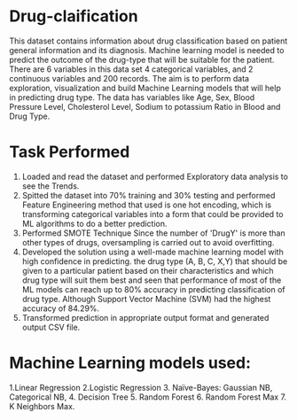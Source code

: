 # Drug-claification

This dataset contains information about drug classification based on patient general information and its diagnosis. Machine learning model is needed to predict the outcome of the drug-type that will be suitable for the patient. There are 6 variables in this data set 4 categorical variables, and 2 continuous variables and 200 records. The aim is to perform data exploration, visualization and build Machine Learning models that will help in predicting drug type. The data has variables like Age, Sex, Blood Pressure Level, Cholesterol Level, Sodium to potassium Ratio in Blood and Drug Type.

# Task Performed
1. Loaded and read the dataset and performed Exploratory data analysis to see the Trends.
2. Spitted the dataset into 70% training and 30% testing and performed Feature Engineering method that used is one hot encoding, which is transforming categorical variables into a form that could be provided to ML algorithms to do a better prediction.
3. Performed SMOTE Technique Since the number of 'DrugY' is more than other types of drugs, oversampling is carried out to avoid overfitting.
4. Developed the solution using a well-made machine learning model with high confidence in predicting. the drug type (A, B, C, X,Y) that should be given to a particular patient based on their characteristics and which drug type will suit them best and seen that performance of most of the ML models can reach up to 80% accuracy in predicting classification of drug type. Although Support Vector Machine (SVM) had the highest accuracy of 84.29%.
5. Transformed prediction in appropriate output format and generated output CSV file.

# Machine Learning models used:
1.Linear Regression
2.Logistic Regression
3. Naïve-Bayes: Gaussian NB, Categorical NB, 
4. Decision Tree
5. Random Forest
6. Random Forest Max 
7. K Neighbors Max.





